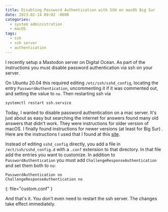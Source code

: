 ```yaml
---
title: Disabling Password Authentication with SSH on macOS Big Sur
date: 2023-02-14 09:02 -0600
categories:
  - system administration
  - macOS
tags:
  - ssh
  - ssh server
  - authentication
---
```


I recently setup a Mastodon server on Digital Ocean. As part of the instructions
you must disable password authentication via ssh on your server.

On Ubuntu 20.04 this required editing `/etc/ssh/sshd_config`, locating the entry
`PasswordAuthentication`, uncommenting it if it was commented out, and setting
the value to `no`. Then restarting ssh via

```bash
systemctl restart ssh.service
```

Today, I wanted to disable password authentication on a mac server. It's just
about as easy but searching the internet for answers found many old answers that
didn't work. They were instructions for older version of macOS. I finally found
instructions for newer versions (at least for Big Sur) . Here are the
instructions I used that I found at this
[site](https://www.godo.dev/tutorials/macos-ssh-server-no-password/).

Instead of editing `sshd_config` directly, you add a file in
`/ect/ssh/sshd_config.d` with a `.conf` extension to that directory. In that
file add the entries you want to customize. In addition to
`PasswordAuthentication` you must add `ChallengeResponseAuthentication` and set
them both to `no`:

<!-- prettier-ignore-start -->
```text
PasswordAuthentication no
ChallengeResponseAuthentication no
```
{: file="custom.conf" }
<!-- prettier-ignore-end -->

And that's it. You don't even need to restart the ssh server. The changes take
effect immediately.

